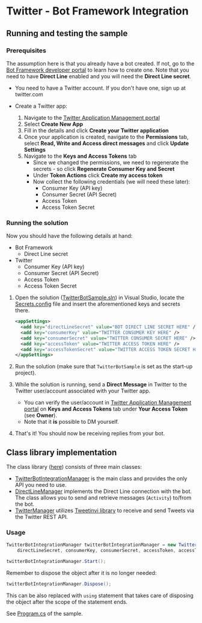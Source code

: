 Twitter - Bot Framework Integration
===================================

## Running and testing the sample ##

### Prerequisites ###

The assumption here is that you already have a bot created. If not, go to the
[Bot Framework developer portal](https://dev.botframework.com) to learn how to create one. Note
that you need to have **Direct Line** enabled and you will need the **Direct Line secret**.

* You need to have a Twitter account. If you don't have one, sign up at twitter.com
* Create a Twitter app:

    1. Navigate to the [Twitter Application Management portal](https://apps.twitter.com)
    2. Select **Create New App**
    3. Fill in the details and click **Create your Twitter application**
    4. Once your application is created, navigate to the **Permissions** tab, select **Read, Write and Access direct messages** and click **Update Settings**
    5. Navigate to the **Keys and Access Tokens** tab
        * Since we changed the permissions, we need to regenerate the secrets - so click **Regenerate Consumer Key and Secret**
        * Under **Token Actions** click **Create my access token**
        * Now collect the following credentials (we will need these later):
            * Consumer Key (API key)
            * Consumer Secret (API Secret)
            * Access Token
            * Access Token Secret

### Running the solution ###

Now you should have the following details at hand:

* Bot Framework
    * Direct Line secret
* Twitter
    * Consumer Key (API key)
    * Consumer Secret (API Secret)
    * Access Token
    * Access Token Secret

1. Open the solution ([TwitterBotSample.sln](/TwitterBotSample.sln)) in Visual Studio, locate the
   [Secrets.config](/TwitterBotSample/Secrets.config) file and insert the aforementioned keys and
   secrets there.

    ```xml
    <appSettings>
      <add key="directLineSecret" value="BOT DIRECT LINE SECRET HERE" />
      <add key="consumerKey" value="TWITTER CONSUMER KEY HERE" />
      <add key="consumerSecret" value="TWITTER CONSUMER SECRET HERE" />
      <add key="accessToken" value="TWITTER ACCESS TOKEN HERE" />
      <add key="accessTokenSecret" value="TWITTER ACCESS TOKEN SECRET HERE" />
    </appSettings>
    ```

2. Run the solution (make sure that `TwitterBotSample` is set as the start-up project).
3. While the solution is running, send a **Direct Message** in Twitter to the Twitter user/account
   associated with your Twitter app.
    * You can verify the user/account in
      [Twitter Application Management portal](https://apps.twitter.com)
      on **Keys and Access Tokens** tab under **Your Access Token** (see **Owner**).
    * Note that it **is** possible to DM yourself.
4. That's it! You should now be receiving replies from your bot.

## Class library implementation ##

The class library ([here](/TwitterBotFWIntegration)) consists of three main classes:

* [TwitterBotIntegrationManager](/TwitterBotFWIntegration/TwitterBotIntegrationManager.cs) is the
  main class and provides the only API you need to use.
* [DirectLineManager](/TwitterBotFWIntegration/DirectLineManager.cs) implements the Direct Line
  connection with the bot. The class allows you to send and retrieve messages (`Activity`) to/from
  the bot.
* [TwitterManager](/TwitterBotFWIntegration/TwitterManager.cs) utilizes
  [Tweetinvi library](https://github.com/linvi/tweetinvi) to receive and send Tweets via the Twitter
  REST API.

### Usage ###

```cs
TwitterBotIntegrationManager twitterBotIntegrationManager = new TwitterBotIntegrationManager(
    directLineSecret, consumerKey, consumerSecret, accessToken, accessTokenSecret);

twitterBotIntegrationManager.Start();
```

Remember to dispose the object after it is no longer needed:

```cs
twitterBotIntegrationManager.Dispose();
```

This can be also replaced with `using` statement that takes care of disposing the object after the
scope of the statement ends.

See [Program.cs](/TwitterBotSample/Program.cs) of the sample.
